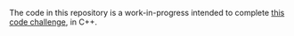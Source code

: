 The code in this repository is a work-in-progress intended to complete
[this code challenge](https://codingchallenges.fyi/challenges/challenge-json-parser),
in C++.
